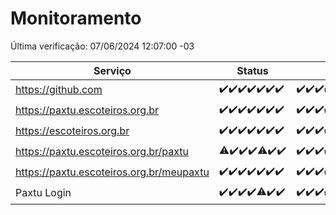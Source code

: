 # Monitoramento

Última verificação: 07/06/2024 12:07:00 -03

|Serviço|Status|Últimas 24h|
|---|---|---|
|https://github.com|<span title="2024-05-31: OK=24">✔️</span><span title="2024-06-01: OK=24">✔️</span><span title="2024-06-02: OK=24">✔️</span><span title="2024-06-03: OK=24">✔️</span><span title="2024-06-04: OK=24">✔️</span><span title="2024-06-05: OK=24">✔️</span><span title="2024-06-06: OK=15">✔️</span>|<span title="06/06/2024 12:07:00 -03 : 200">✔️</span><span title="06/06/2024 13:08:00 -03 : 200">✔️</span><span title="06/06/2024 14:07:00 -03 : 200">✔️</span><span title="06/06/2024 15:08:00 -03 : 200">✔️</span><span title="06/06/2024 16:06:00 -03 : 200">✔️</span><span title="06/06/2024 17:09:00 -03 : 200">✔️</span><span title="06/06/2024 18:07:00 -03 : 200">✔️</span><span title="06/06/2024 19:06:00 -03 : 200">✔️</span><span title="06/06/2024 20:08:00 -03 : 200">✔️</span><span title="06/06/2024 21:33:00 -03 : 200">✔️</span><span title="06/06/2024 22:54:00 -03 : 200">✔️</span><span title="06/06/2024 23:29:00 -03 : 200">✔️</span><span title="07/06/2024 00:08:00 -03 : 200">✔️</span><span title="07/06/2024 01:09:00 -03 : 200">✔️</span><span title="07/06/2024 02:07:00 -03 : 200">✔️</span><span title="07/06/2024 03:10:00 -03 : 200">✔️</span><span title="07/06/2024 04:06:00 -03 : 200">✔️</span><span title="07/06/2024 05:09:00 -03 : 200">✔️</span><span title="07/06/2024 06:07:00 -03 : 200">✔️</span><span title="07/06/2024 07:07:00 -03 : 200">✔️</span><span title="07/06/2024 08:06:00 -03 : 200">✔️</span><span title="07/06/2024 09:14:00 -03 : 200">✔️</span><span title="07/06/2024 10:09:00 -03 : 200">✔️</span><span title="07/06/2024 11:06:00 -03 : 200">✔️</span><span title="07/06/2024 12:07:00 -03 : 200">✔️</span>|
|https://paxtu.escoteiros.org.br|<span title="2024-05-31: OK=24">✔️</span><span title="2024-06-01: OK=24">✔️</span><span title="2024-06-02: OK=24">✔️</span><span title="2024-06-03: OK=24">✔️</span><span title="2024-06-04: OK=24">✔️</span><span title="2024-06-05: OK=24">✔️</span><span title="2024-06-06: OK=15">✔️</span>|<span title="06/06/2024 12:07:00 -03 : 200">✔️</span><span title="06/06/2024 13:08:00 -03 : 200">✔️</span><span title="06/06/2024 14:07:00 -03 : 200">✔️</span><span title="06/06/2024 15:08:00 -03 : 200">✔️</span><span title="06/06/2024 16:06:00 -03 : 200">✔️</span><span title="06/06/2024 17:09:00 -03 : 200">✔️</span><span title="06/06/2024 18:07:00 -03 : 200">✔️</span><span title="06/06/2024 19:06:00 -03 : 200">✔️</span><span title="06/06/2024 20:08:00 -03 : 200">✔️</span><span title="06/06/2024 21:33:00 -03 : 200">✔️</span><span title="06/06/2024 22:54:00 -03 : 200">✔️</span><span title="06/06/2024 23:29:00 -03 : 200">✔️</span><span title="07/06/2024 00:08:00 -03 : 200">✔️</span><span title="07/06/2024 01:09:00 -03 : 200">✔️</span><span title="07/06/2024 02:07:00 -03 : 200">✔️</span><span title="07/06/2024 03:10:00 -03 : 200">✔️</span><span title="07/06/2024 04:06:00 -03 : 200">✔️</span><span title="07/06/2024 05:09:00 -03 : 200">✔️</span><span title="07/06/2024 06:07:00 -03 : 200">✔️</span><span title="07/06/2024 07:07:00 -03 : 200">✔️</span><span title="07/06/2024 08:06:00 -03 : 200">✔️</span><span title="07/06/2024 09:14:00 -03 : 200">✔️</span><span title="07/06/2024 10:09:00 -03 : 200">✔️</span><span title="07/06/2024 11:06:00 -03 : 200">✔️</span><span title="07/06/2024 12:07:00 -03 : 200">✔️</span>|
|https://escoteiros.org.br|<span title="2024-05-31: OK=24">✔️</span><span title="2024-06-01: OK=24">✔️</span><span title="2024-06-02: OK=24">✔️</span><span title="2024-06-03: OK=24">✔️</span><span title="2024-06-04: OK=24">✔️</span><span title="2024-06-05: OK=24">✔️</span><span title="2024-06-06: OK=15">✔️</span>|<span title="06/06/2024 12:07:00 -03 : 200">✔️</span><span title="06/06/2024 13:08:00 -03 : 200">✔️</span><span title="06/06/2024 14:07:00 -03 : 200">✔️</span><span title="06/06/2024 15:08:00 -03 : 200">✔️</span><span title="06/06/2024 16:06:00 -03 : 200">✔️</span><span title="06/06/2024 17:09:00 -03 : 200">✔️</span><span title="06/06/2024 18:07:00 -03 : 200">✔️</span><span title="06/06/2024 19:06:00 -03 : 200">✔️</span><span title="06/06/2024 20:08:00 -03 : 200">✔️</span><span title="06/06/2024 21:33:00 -03 : 200">✔️</span><span title="06/06/2024 22:54:00 -03 : 200">✔️</span><span title="06/06/2024 23:29:00 -03 : 200">✔️</span><span title="07/06/2024 00:08:00 -03 : 200">✔️</span><span title="07/06/2024 01:09:00 -03 : 200">✔️</span><span title="07/06/2024 02:07:00 -03 : 200">✔️</span><span title="07/06/2024 03:10:00 -03 : 200">✔️</span><span title="07/06/2024 04:06:00 -03 : 200">✔️</span><span title="07/06/2024 05:09:00 -03 : 200">✔️</span><span title="07/06/2024 06:07:00 -03 : 200">✔️</span><span title="07/06/2024 07:07:00 -03 : 200">✔️</span><span title="07/06/2024 08:06:00 -03 : 200">✔️</span><span title="07/06/2024 09:14:00 -03 : 200">✔️</span><span title="07/06/2024 10:09:00 -03 : 200">✔️</span><span title="07/06/2024 11:06:00 -03 : 200">✔️</span><span title="07/06/2024 12:07:00 -03 : 200">✔️</span>|
|https://paxtu.escoteiros.org.br/paxtu|<span title="2024-05-31: OK=23, Falhas=1">⚠️</span><span title="2024-06-01: OK=24">✔️</span><span title="2024-06-02: OK=24">✔️</span><span title="2024-06-03: OK=24">✔️</span><span title="2024-06-04: OK=23, Falhas=1">⚠️</span><span title="2024-06-05: OK=24">✔️</span><span title="2024-06-06: OK=15">✔️</span>|<span title="06/06/2024 12:07:00 -03 : 200">✔️</span><span title="06/06/2024 13:08:00 -03 : 200">✔️</span><span title="06/06/2024 14:07:00 -03 : 200">✔️</span><span title="06/06/2024 15:09:00 -03 : 200">✔️</span><span title="06/06/2024 16:06:00 -03 : 200">✔️</span><span title="06/06/2024 17:09:00 -03 : 200">✔️</span><span title="06/06/2024 18:07:00 -03 : 200">✔️</span><span title="06/06/2024 19:06:00 -03 : 200">✔️</span><span title="06/06/2024 20:08:00 -03 : 200">✔️</span><span title="06/06/2024 21:33:00 -03 : 200">✔️</span><span title="06/06/2024 22:54:00 -03 : 200">✔️</span><span title="06/06/2024 23:29:00 -03 : 200">✔️</span><span title="07/06/2024 00:08:00 -03 : 200">✔️</span><span title="07/06/2024 01:09:00 -03 : 200">✔️</span><span title="07/06/2024 02:07:00 -03 : 200">✔️</span><span title="07/06/2024 03:10:00 -03 : 200">✔️</span><span title="07/06/2024 04:06:00 -03 : 200">✔️</span><span title="07/06/2024 05:09:00 -03 : 200">✔️</span><span title="07/06/2024 06:07:00 -03 : 200">✔️</span><span title="07/06/2024 07:07:00 -03 : 200">✔️</span><span title="07/06/2024 08:06:00 -03 : 200">✔️</span><span title="07/06/2024 09:14:00 -03 : 200">✔️</span><span title="07/06/2024 10:09:00 -03 : 200">✔️</span><span title="07/06/2024 11:06:00 -03 : 200">✔️</span><span title="07/06/2024 12:07:00 -03 : 200">✔️</span>|
|https://paxtu.escoteiros.org.br/meupaxtu|<span title="2024-05-31: OK=24">✔️</span><span title="2024-06-01: OK=24">✔️</span><span title="2024-06-02: OK=24">✔️</span><span title="2024-06-03: OK=24">✔️</span><span title="2024-06-04: OK=24">✔️</span><span title="2024-06-05: OK=24">✔️</span><span title="2024-06-06: OK=15">✔️</span>|<span title="06/06/2024 12:07:00 -03 : 200">✔️</span><span title="06/06/2024 13:08:00 -03 : 200">✔️</span><span title="06/06/2024 14:07:00 -03 : 200">✔️</span><span title="06/06/2024 15:09:00 -03 : 200">✔️</span><span title="06/06/2024 16:06:00 -03 : 200">✔️</span><span title="06/06/2024 17:09:00 -03 : 200">✔️</span><span title="06/06/2024 18:07:00 -03 : 200">✔️</span><span title="06/06/2024 19:06:00 -03 : 200">✔️</span><span title="06/06/2024 20:08:00 -03 : 200">✔️</span><span title="06/06/2024 21:33:00 -03 : 200">✔️</span><span title="06/06/2024 22:54:00 -03 : 200">✔️</span><span title="06/06/2024 23:29:00 -03 : 200">✔️</span><span title="07/06/2024 00:08:00 -03 : 200">✔️</span><span title="07/06/2024 01:09:00 -03 : 200">✔️</span><span title="07/06/2024 02:07:00 -03 : 200">✔️</span><span title="07/06/2024 03:10:00 -03 : 200">✔️</span><span title="07/06/2024 04:06:00 -03 : 200">✔️</span><span title="07/06/2024 05:09:00 -03 : 200">✔️</span><span title="07/06/2024 06:07:00 -03 : 200">✔️</span><span title="07/06/2024 07:07:00 -03 : 200">✔️</span><span title="07/06/2024 08:06:00 -03 : 200">✔️</span><span title="07/06/2024 09:14:00 -03 : 200">✔️</span><span title="07/06/2024 10:09:00 -03 : 200">✔️</span><span title="07/06/2024 11:06:00 -03 : 200">✔️</span><span title="07/06/2024 12:07:00 -03 : 200">✔️</span>|
|Paxtu Login|<span title="2024-05-31: OK=24">✔️</span><span title="2024-06-01: OK=24">✔️</span><span title="2024-06-02: OK=24">✔️</span><span title="2024-06-03: OK=24">✔️</span><span title="2024-06-04: OK=23, Falhas=1">⚠️</span><span title="2024-06-05: OK=24">✔️</span><span title="2024-06-06: OK=15">✔️</span>|<span title="06/06/2024 12:07:00 -03 : 200">✔️</span><span title="06/06/2024 13:08:00 -03 : 200">✔️</span><span title="06/06/2024 14:07:00 -03 : 200">✔️</span><span title="06/06/2024 15:09:00 -03 : 200">✔️</span><span title="06/06/2024 16:06:00 -03 : 200">✔️</span><span title="06/06/2024 17:09:00 -03 : 200">✔️</span><span title="06/06/2024 18:07:00 -03 : 200">✔️</span><span title="06/06/2024 19:06:00 -03 : 200">✔️</span><span title="06/06/2024 20:08:00 -03 : 200">✔️</span><span title="06/06/2024 21:33:00 -03 : 200">✔️</span><span title="06/06/2024 22:54:00 -03 : 200">✔️</span><span title="06/06/2024 23:29:00 -03 : 200">✔️</span><span title="07/06/2024 00:08:00 -03 : 200">✔️</span><span title="07/06/2024 01:09:00 -03 : 200">✔️</span><span title="07/06/2024 02:07:00 -03 : 200">✔️</span><span title="07/06/2024 03:10:00 -03 : 200">✔️</span><span title="07/06/2024 04:06:00 -03 : 200">✔️</span><span title="07/06/2024 05:09:00 -03 : 200">✔️</span><span title="07/06/2024 06:07:00 -03 : 200">✔️</span><span title="07/06/2024 07:07:00 -03 : 200">✔️</span><span title="07/06/2024 08:06:00 -03 : 200">✔️</span><span title="07/06/2024 09:14:00 -03 : 200">✔️</span><span title="07/06/2024 10:09:00 -03 : 200">✔️</span><span title="07/06/2024 11:06:00 -03 : 200">✔️</span><span title="07/06/2024 12:07:00 -03 : 200">✔️</span>|
